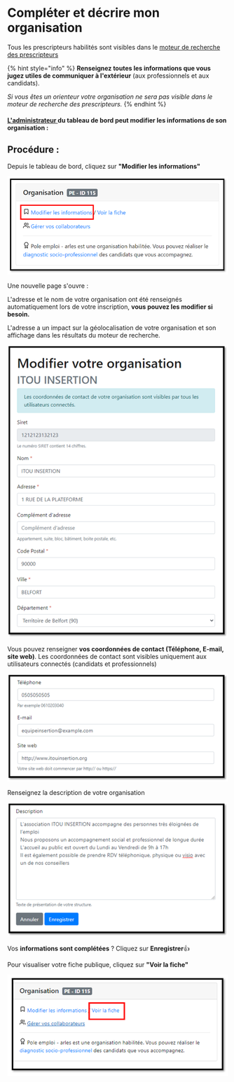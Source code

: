 # Compléter et décrire mon organisation

Tous les prescripteurs habilités sont visibles dans le [moteur de recherche des prescripteurs](https://emplois.inclusion.beta.gouv.fr/search/prescribers)

{% hint style="info" %}
**Renseignez toutes les informations que vous jugez utiles de communiquer à l'extérieur** \(aux professionnels et aux candidats\). 

_Si vous êtes un orienteur votre organisation ne sera pas visible dans le moteur de recherche des prescripteurs._
{% endhint %}

#### [L'administrateur ](administrateur-de-lorganisation.md)du tableau de bord peut modifier les informations de son organisation :

## Procédure : 

Depuis le tableau de bord, cliquez sur **"Modifier les informations"**

![](../.gitbook/assets/image%20%2880%29.png)

Une nouvelle page s'ouvre  :

L'adresse et le nom de votre organisation ont été renseignés automatiquement lors de votre inscription, **vous pouvez les modifier si besoin.**

L'adresse a un impact sur la géolocalisation de votre organisation et son affichage dans les résultats du moteur de recherche.

![](../.gitbook/assets/image%20%2876%29.png)

Vous pouvez renseigner **vos coordonnées de contact \(Téléphone, E-mail, site web\)**. Les coordonnées de contact sont visibles uniquement aux utilisateurs connectés \(candidats et professionnels\)

![](../.gitbook/assets/image%20%2877%29.png)

Renseignez la description de votre organisation

![](../.gitbook/assets/image%20%2875%29.png)

Vos **informations sont complétées** ? Cliquez sur **Enregistrer**👍 

Pour visualiser votre fiche publique, cliquez sur **"Voir la fiche"**

![](../.gitbook/assets/image%20%2881%29.png)

